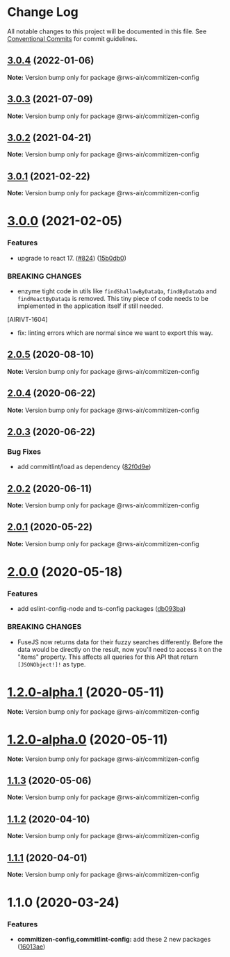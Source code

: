 # Change Log

All notable changes to this project will be documented in this file.
See [Conventional Commits](https://conventionalcommits.org) for commit guidelines.

## [3.0.4](https://github.com/RWS-NL/air-node-packages/compare/@rws-air/commitizen-config@3.0.3...@rws-air/commitizen-config@3.0.4) (2022-01-06)

**Note:** Version bump only for package @rws-air/commitizen-config





## [3.0.3](https://github.com/RWS-NL/air-node-packages/compare/@rws-air/commitizen-config@3.0.2...@rws-air/commitizen-config@3.0.3) (2021-07-09)

**Note:** Version bump only for package @rws-air/commitizen-config





## [3.0.2](https://github.com/RWS-NL/air-node-packages/compare/@rws-air/commitizen-config@3.0.1...@rws-air/commitizen-config@3.0.2) (2021-04-21)

**Note:** Version bump only for package @rws-air/commitizen-config





## [3.0.1](https://github.com/RWS-NL/air-node-packages/compare/@rws-air/commitizen-config@3.0.0...@rws-air/commitizen-config@3.0.1) (2021-02-22)

**Note:** Version bump only for package @rws-air/commitizen-config





# [3.0.0](https://github.com/RWS-NL/air-node-packages/compare/@rws-air/commitizen-config@2.0.5...@rws-air/commitizen-config@3.0.0) (2021-02-05)


### Features

* upgrade to react 17. ([#824](https://github.com/RWS-NL/air-node-packages/issues/824)) ([15b0db0](https://github.com/RWS-NL/air-node-packages/commit/15b0db0870307f43d4c9d8d1975a919955b087f1))


### BREAKING CHANGES

* enzyme tight code in utils like `findShallowByDataQa`, `findByDataQa` and  `findReactByDataQa` is removed.
This tiny piece of code needs to be implemented in the application itself if still needed.

[AIRIVT-1604]

* fix: linting errors which are normal since we want to export this way.





## [2.0.5](https://github.com/RWS-NL/air-node-packages/compare/@rws-air/commitizen-config@2.0.4...@rws-air/commitizen-config@2.0.5) (2020-08-10)

**Note:** Version bump only for package @rws-air/commitizen-config





## [2.0.4](https://github.com/RWS-NL/air-node-packages/compare/@rws-air/commitizen-config@2.0.3...@rws-air/commitizen-config@2.0.4) (2020-06-22)

**Note:** Version bump only for package @rws-air/commitizen-config





## [2.0.3](https://github.com/RWS-NL/air-node-packages/compare/@rws-air/commitizen-config@2.0.2...@rws-air/commitizen-config@2.0.3) (2020-06-22)


### Bug Fixes

* add commitlint/load as dependency ([82f0d9e](https://github.com/RWS-NL/air-node-packages/commit/82f0d9e5f481a839cd35590ba5a632f4731d283a))





## [2.0.2](https://github.com/RWS-NL/air-node-packages/compare/@rws-air/commitizen-config@2.0.1...@rws-air/commitizen-config@2.0.2) (2020-06-11)

**Note:** Version bump only for package @rws-air/commitizen-config





## [2.0.1](https://github.com/RWS-NL/air-node-packages/compare/@rws-air/commitizen-config@2.0.0...@rws-air/commitizen-config@2.0.1) (2020-05-22)

**Note:** Version bump only for package @rws-air/commitizen-config





# [2.0.0](https://github.com/RWS-NL/air-node-packages/compare/@rws-air/commitizen-config@1.2.0-alpha.1...@rws-air/commitizen-config@2.0.0) (2020-05-18)


### Features

* add eslint-config-node and ts-config packages ([db093ba](https://github.com/RWS-NL/air-node-packages/commit/db093ba39bab3c6b97a689017b9a7f41d6422fde))


### BREAKING CHANGES

* FuseJS now returns data for their fuzzy searches
differently. Before the data would be directly on the result, now you'll
need to access it on the "items" property. This affects all queries for
this API that return `[JSONObject!]!` as type.





# [1.2.0-alpha.1](https://github.com/RWS-NL/air-node-packages/compare/@rws-air/commitizen-config@1.2.0-alpha.0...@rws-air/commitizen-config@1.2.0-alpha.1) (2020-05-11)

**Note:** Version bump only for package @rws-air/commitizen-config





# [1.2.0-alpha.0](https://github.com/RWS-NL/air-node-packages/compare/@rws-air/commitizen-config@1.1.3...@rws-air/commitizen-config@1.2.0-alpha.0) (2020-05-11)

**Note:** Version bump only for package @rws-air/commitizen-config





## [1.1.3](https://github.com/RWS-NL/air-node-packages/compare/@rws-air/commitizen-config@1.1.2...@rws-air/commitizen-config@1.1.3) (2020-05-06)

**Note:** Version bump only for package @rws-air/commitizen-config





## [1.1.2](https://github.com/RWS-NL/air-node-packages/compare/@rws-air/commitizen-config@1.1.1...@rws-air/commitizen-config@1.1.2) (2020-04-10)

**Note:** Version bump only for package @rws-air/commitizen-config

## [1.1.1](https://github.com/RWS-NL/air-node-packages/compare/@rws-air/commitizen-config@1.1.0...@rws-air/commitizen-config@1.1.1) (2020-04-01)

**Note:** Version bump only for package @rws-air/commitizen-config

# 1.1.0 (2020-03-24)

### Features

- **commitizen-config,commitlint-config:** add these 2 new packages ([16013ae](https://github.com/RWS-NL/air-node-packages/commit/16013aefedc5a20c5a0fa0a77ca11ce232b980ad))
